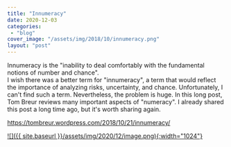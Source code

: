 ```yaml
---
title: "Innumeracy"
date: 2020-12-03
categories: 
 - "blog"
cover_image: "/assets/img/2018/10/innumeracy.png"
layout: "post"
---
```


Innumeracy is the "inability to deal comfortably with the fundamental notions of number and chance".  
I wish there was a better term for "innumeracy", a term that would reflect the importance of analyzing risks, uncertainty, and chance. Unfortunately, I can't find such a term. Nevertheless, the problem is huge. In this long post, Tom Breur reviews many important aspects of "numeracy". I already shared this post a long time ago, but it's worth sharing again.

<https://tombreur.wordpress.com/2018/10/21/innumeracy/>

[![]({{ site.baseurl }}/assets/img/2020/12/image.png){:width="1024"}](https://tombreur.wordpress.com/2018/10/21/innumeracy/)
